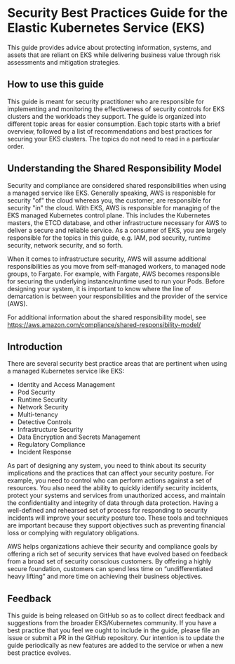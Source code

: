 # Security Best Practices Guide for the Elastic Kubernetes Service (EKS)
This guide provides advice about protecting information, systems, and assets that are reliant on EKS while delivering business value through risk assessments and mitigation strategies.

## How to use this guide
This guide is meant for security practitioner who are responsible for implementing and monitoring the effectiveness of security controls for EKS clusters and the workloads they support. The guide is organized into different topic areas for easier consumption. Each topic starts with a brief overview, followed by a list of recommendations and best practices for securing your EKS clusters. The topics do not need to read in a particular order. 

## Understanding the Shared Responsibility Model
Security and compliance are considered shared responsibilities when using a managed service like EKS. Generally speaking, AWS is responisble for security "of" the cloud whereas you, the customer, are responsible for security "in" the cloud. With EKS, AWS is responsible for managing of the EKS managed Kubernetes control plane. This includes the Kubernetes masters, the ETCD database, and other infrastructure necessary for AWS to deliver a secure and reliable service. As a consumer of EKS, you are largely responsible for the topics in this guide, e.g. IAM, pod security, runtime security, network security, and so forth. 

When it comes to infrastructure security, AWS will assume additional responsibilities as you move from self-managed workers, to managed node groups, to Fargate. For example, with Fargate, AWS becomes  responsible for securing the underlying instance/runtime used to run your Pods. Before designing your system, it is important to know where the line of demarcation is between your responsibilities and the provider of the service (AWS).

For additional information about the shared responsibility model, see https://aws.amazon.com/compliance/shared-responsibility-model/

## Introduction
There are several security best practice areas that are pertinent when using a managed Kubernetes service like EKS:

+ Identity and Access Management 
+ Pod Security
+ Runtime Security
+ Network Security
+ Multi-tenancy
+ Detective Controls
+ Infrastructure Security
+ Data Encryption and Secrets Management
+ Regulatory Compliance
+ Incident Response

As part of designing any system, you need to think about its security implications and the practices that can affect your security posture. For example, you need to control who can perform actions against a set of resources. You also need the ability to quickly identify security incidents, protect your systems and services from unauthorized access, and maintain the confidentiality and integrity of data through data protection. Having a well-defined and rehearsed set of process for responding to security incidents will improve your security posture too. These tools and techniques are important because they support objectives such as preventing financial loss or complying with regulatory obligations.

AWS helps organizations achieve their security and compliance goals by offering a rich set of security services that have evolved based on feedback from a broad set of security conscious customers. By offering a highly secure foundation, customers can spend less time on “undifferentiated heavy lifting” and more time on achieving their business objectives. 

## Feedback
This guide is being released on GitHub so as to collect direct feedback and suggestions from the broader EKS/Kubernetes community. If you have a best practice that you feel we ought to include in the guide, please file an issue or submit a PR in the GitHub repository. Our intention is to update the guide periodically as new features are added to the service or when a new best practice evolves. 